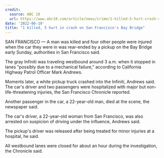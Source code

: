 ```yaml
---
credit:
  source: ABC 10 
  url: https://www.abc10.com/article/news/crime/1-killed-5-hurt-crash-san-franciscos-bay-bridge/103-87a54ab9-d998-46b4-b44b-9577cd2f7215
date: '2022-06-19'
title: "1 killed, 5 hurt in crash on San Francisco's Bay Bridge"
---
```

SAN FRANCISCO — A man was killed and four other people were injured when the car they were in was rear-ended by a pickup on the Bay Bridge early Sunday, authorities in San Francisco said.

The gray Infiniti was traveling westbound around 3 a.m. when it stopped in lanes "possibly due to a mechanical failure," according to California Highway Patrol Officer Mark Andrews.

Moments later, a white pickup truck crashed into the Infiniti, Andrews said. The car's driver and two passengers were hospitalized with major but non-life-threatening injuries, the San Francisco Chronicle reported.

Another passenger in the car, a 22-year-old man, died at the scene, the newspaper said.

The car's driver, a 22-year-old woman from San Francisco, was also arrested on suspicion of driving under the influence, Andrews said.

The pickup's driver was released after being treated for minor injuries at a hospital, he said.

All westbound lanes were closed for about an hour during the investigation, the Chronicle said.
